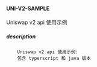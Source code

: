 #### UNI-V2-SAMPLE

Uniswap v2 api 使用示例
##### description
``` 
    Uniswap v2 api 使用示例:
    包含 typerscript 和 java 版本
```

